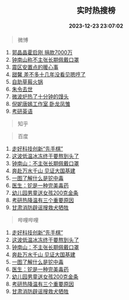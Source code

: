 <div align="center"><h2>实时热搜榜</h2><h4>2023-12-23 23:07:02</h4></div>

> 微博  

1. [郭晶晶霍启刚 捐款7000万](https://s.weibo.com/weibo?q=%E9%83%AD%E6%99%B6%E6%99%B6%E9%9C%8D%E5%90%AF%E5%88%9A%20%E6%8D%90%E6%AC%BE7000%E4%B8%87&t=31&band_rank=1&Refer=top)<br />
2. [钟南山称不主张长期佩戴口罩](https://s.weibo.com/weibo?q=%23%E9%92%9F%E5%8D%97%E5%B1%B1%E7%A7%B0%E4%B8%8D%E4%B8%BB%E5%BC%A0%E9%95%BF%E6%9C%9F%E4%BD%A9%E6%88%B4%E5%8F%A3%E7%BD%A9%23&t=31&band_rank=2&Refer=top)<br />
3. [震区安置点的暖心事](https://s.weibo.com/weibo?q=%23%E9%9C%87%E5%8C%BA%E5%AE%89%E7%BD%AE%E7%82%B9%E7%9A%84%E6%9A%96%E5%BF%83%E4%BA%8B%23&t=31&band_rank=3&Refer=top)<br />
4. [甜馨 差不多十几年没看见嗯哼了](https://s.weibo.com/weibo?q=%E7%94%9C%E9%A6%A8%20%E5%B7%AE%E4%B8%8D%E5%A4%9A%E5%8D%81%E5%87%A0%E5%B9%B4%E6%B2%A1%E7%9C%8B%E8%A7%81%E5%97%AF%E5%93%BC%E4%BA%86&t=31&band_rank=4&Refer=top)<br />
5. [自助草莓火锅](https://s.weibo.com/weibo?q=%E8%87%AA%E5%8A%A9%E8%8D%89%E8%8E%93%E7%81%AB%E9%94%85&t=31&band_rank=5&Refer=top)<br />
6. [朱令去世](https://s.weibo.com/weibo?q=%23%E6%9C%B1%E4%BB%A4%E5%8E%BB%E4%B8%96%23&t=31&band_rank=6&Refer=top)<br />
7. [微波炉热了十分钟的馒头](https://s.weibo.com/weibo?q=%E5%BE%AE%E6%B3%A2%E7%82%89%E7%83%AD%E4%BA%86%E5%8D%81%E5%88%86%E9%92%9F%E7%9A%84%E9%A6%92%E5%A4%B4&t=31&band_rank=7&Refer=top)<br />
8. [倪妮唐嫣工作室 卧龙凤雏](https://s.weibo.com/weibo?q=%E5%80%AA%E5%A6%AE%E5%94%90%E5%AB%A3%E5%B7%A5%E4%BD%9C%E5%AE%A4%20%E5%8D%A7%E9%BE%99%E5%87%A4%E9%9B%8F&t=31&band_rank=8&Refer=top)<br />
9. [考研英语](https://s.weibo.com/weibo?q=%E8%80%83%E7%A0%94%E8%8B%B1%E8%AF%AD&t=31&band_rank=9&Refer=top)<br />

> 知乎  


> 百度  

1. [走好科技创新“先手棋”](https://www.baidu.com/s?wd=%E8%B5%B0%E5%A5%BD%E7%A7%91%E6%8A%80%E5%88%9B%E6%96%B0%E2%80%9C%E5%85%88%E6%89%8B%E6%A3%8B%E2%80%9D&sa=fyb_news&rsv_dl=fyb_news)<br />
2. [这波低温冰冻终于要熬到头了](https://www.baidu.com/s?wd=%E8%BF%99%E6%B3%A2%E4%BD%8E%E6%B8%A9%E5%86%B0%E5%86%BB%E7%BB%88%E4%BA%8E%E8%A6%81%E7%86%AC%E5%88%B0%E5%A4%B4%E4%BA%86&sa=fyb_news&rsv_dl=fyb_news)<br />
3. [钟南山：不主张长期佩戴口罩](https://www.baidu.com/s?wd=%E9%92%9F%E5%8D%97%E5%B1%B1%EF%BC%9A%E4%B8%8D%E4%B8%BB%E5%BC%A0%E9%95%BF%E6%9C%9F%E4%BD%A9%E6%88%B4%E5%8F%A3%E7%BD%A9&sa=fyb_news&rsv_dl=fyb_news)<br />
4. [奔赴万水千山 见证大国基建](https://www.baidu.com/s?wd=%E5%A5%94%E8%B5%B4%E4%B8%87%E6%B0%B4%E5%8D%83%E5%B1%B1+%E8%A7%81%E8%AF%81%E5%A4%A7%E5%9B%BD%E5%9F%BA%E5%BB%BA&sa=fyb_news&rsv_dl=fyb_news)<br />
5. [一图了解什么是铊中毒](https://www.baidu.com/s?wd=%E4%B8%80%E5%9B%BE%E4%BA%86%E8%A7%A3%E4%BB%80%E4%B9%88%E6%98%AF%E9%93%8A%E4%B8%AD%E6%AF%92&sa=fyb_news&rsv_dl=fyb_news)<br />
6. [医生：铊是一种完美毒药](https://www.baidu.com/s?wd=%E5%8C%BB%E7%94%9F%EF%BC%9A%E9%93%8A%E6%98%AF%E4%B8%80%E7%A7%8D%E5%AE%8C%E7%BE%8E%E6%AF%92%E8%8D%AF&sa=fyb_news&rsv_dl=fyb_news)<br />
7. [幼儿园男童送女孩200克金条](https://www.baidu.com/s?wd=%E5%B9%BC%E5%84%BF%E5%9B%AD%E7%94%B7%E7%AB%A5%E9%80%81%E5%A5%B3%E5%AD%A9200%E5%85%8B%E9%87%91%E6%9D%A1&sa=fyb_news&rsv_dl=fyb_news)<br />
8. [考研热降温有三个重要原因](https://www.baidu.com/s?wd=%E8%80%83%E7%A0%94%E7%83%AD%E9%99%8D%E6%B8%A9%E6%9C%89%E4%B8%89%E4%B8%AA%E9%87%8D%E8%A6%81%E5%8E%9F%E5%9B%A0&sa=fyb_news&rsv_dl=fyb_news)<br />
9. [甘肃消防辟谣搜救犬牺牲](https://www.baidu.com/s?wd=%E7%94%98%E8%82%83%E6%B6%88%E9%98%B2%E8%BE%9F%E8%B0%A3%E6%90%9C%E6%95%91%E7%8A%AC%E7%89%BA%E7%89%B2&sa=fyb_news&rsv_dl=fyb_news)<br />

> 哔哩哔哩  

1. [走好科技创新“先手棋”](https://www.baidu.com/s?wd=%E8%B5%B0%E5%A5%BD%E7%A7%91%E6%8A%80%E5%88%9B%E6%96%B0%E2%80%9C%E5%85%88%E6%89%8B%E6%A3%8B%E2%80%9D&sa=fyb_news&rsv_dl=fyb_news)<br />
2. [这波低温冰冻终于要熬到头了](https://www.baidu.com/s?wd=%E8%BF%99%E6%B3%A2%E4%BD%8E%E6%B8%A9%E5%86%B0%E5%86%BB%E7%BB%88%E4%BA%8E%E8%A6%81%E7%86%AC%E5%88%B0%E5%A4%B4%E4%BA%86&sa=fyb_news&rsv_dl=fyb_news)<br />
3. [钟南山：不主张长期佩戴口罩](https://www.baidu.com/s?wd=%E9%92%9F%E5%8D%97%E5%B1%B1%EF%BC%9A%E4%B8%8D%E4%B8%BB%E5%BC%A0%E9%95%BF%E6%9C%9F%E4%BD%A9%E6%88%B4%E5%8F%A3%E7%BD%A9&sa=fyb_news&rsv_dl=fyb_news)<br />
4. [奔赴万水千山 见证大国基建](https://www.baidu.com/s?wd=%E5%A5%94%E8%B5%B4%E4%B8%87%E6%B0%B4%E5%8D%83%E5%B1%B1+%E8%A7%81%E8%AF%81%E5%A4%A7%E5%9B%BD%E5%9F%BA%E5%BB%BA&sa=fyb_news&rsv_dl=fyb_news)<br />
5. [一图了解什么是铊中毒](https://www.baidu.com/s?wd=%E4%B8%80%E5%9B%BE%E4%BA%86%E8%A7%A3%E4%BB%80%E4%B9%88%E6%98%AF%E9%93%8A%E4%B8%AD%E6%AF%92&sa=fyb_news&rsv_dl=fyb_news)<br />
6. [医生：铊是一种完美毒药](https://www.baidu.com/s?wd=%E5%8C%BB%E7%94%9F%EF%BC%9A%E9%93%8A%E6%98%AF%E4%B8%80%E7%A7%8D%E5%AE%8C%E7%BE%8E%E6%AF%92%E8%8D%AF&sa=fyb_news&rsv_dl=fyb_news)<br />
7. [幼儿园男童送女孩200克金条](https://www.baidu.com/s?wd=%E5%B9%BC%E5%84%BF%E5%9B%AD%E7%94%B7%E7%AB%A5%E9%80%81%E5%A5%B3%E5%AD%A9200%E5%85%8B%E9%87%91%E6%9D%A1&sa=fyb_news&rsv_dl=fyb_news)<br />
8. [考研热降温有三个重要原因](https://www.baidu.com/s?wd=%E8%80%83%E7%A0%94%E7%83%AD%E9%99%8D%E6%B8%A9%E6%9C%89%E4%B8%89%E4%B8%AA%E9%87%8D%E8%A6%81%E5%8E%9F%E5%9B%A0&sa=fyb_news&rsv_dl=fyb_news)<br />
9. [甘肃消防辟谣搜救犬牺牲](https://www.baidu.com/s?wd=%E7%94%98%E8%82%83%E6%B6%88%E9%98%B2%E8%BE%9F%E8%B0%A3%E6%90%9C%E6%95%91%E7%8A%AC%E7%89%BA%E7%89%B2&sa=fyb_news&rsv_dl=fyb_news)<br />
